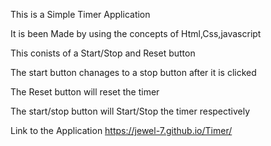 This is a Simple Timer Application

It is been Made by using the concepts of Html,Css,javascript

This conists of a Start/Stop and Reset button

The start button chanages to a stop button after it is clicked

The Reset button will reset the timer

The start/stop button will Start/Stop the timer respectively

Link to the Application  https://jewel-7.github.io/Timer/
